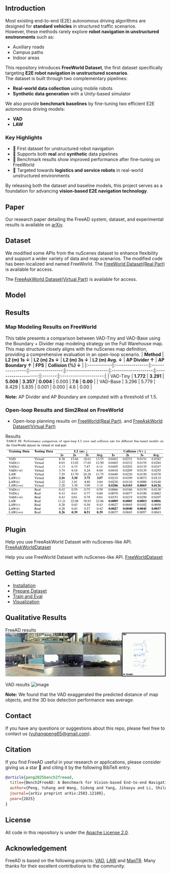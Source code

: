 ## Introduction
Most existing end-to-end (E2E) autonomous driving algorithms are designed for **standard vehicles** in structured traffic scenarios.  
However, these methods rarely explore **robot navigation in unstructured environments** such as:

- Auxiliary roads  
- Campus paths  
- Indoor areas  

This repository introduces **FreeWorld Dataset**, the first dataset specifically targeting **E2E robot navigation in unstructured scenarios**.  
The dataset is built through two complementary pipelines:

- **Real-world data collection** using mobile robots  
- **Synthetic data generation** with a Unity-based simulator  

We also provide **benchmark baselines** by fine-tuning two efficient E2E autonomous driving models:

- **VAD**  
- **LAW**

### Key Highlights
- 📀 First dataset for unstructured robot navigation  
- 🤖 Supports both **real** and **synthetic** data pipelines  
- 🧪 Benchmark results show improved performance after fine-tuning on FreeWorld  
- 🚚 Targeted towards **logistics and service robots** in real-world unstructured environments  

By releasing both the dataset and baseline models, this project serves as a foundation for advancing **vision-based E2E navigation technology**.

## Paper
Our research paper detailing the FreeAD system, dataset, and experimental results is available on [arXiv](https://arxiv.org/abs/2503.12180).

## Dataset
We modified some APIs from the nuScenes dataset to enhance flexibility and support a wider variety of data and map scenarios. The modified code has been localized and named FreeWorld.
The [FreeWorld Dataset(Real Part)](https://huggingface.co/datasets/doraemon6666/FreeWorld) is available for access.

The [FreeAskWorld Dataset(Virtual Part)](https://huggingface.co/datasets/doraemonILoveYou/FreeAskWorld) is available for access.

## Model
<!-- The **FT-VAD** model (`FT_VAD_s1e6_s2e3.pth`) was trained for **6 epochs** in stage 1 and **3 epochs** in stage 2, based on the pre-trained [VAD-Base model](https://drive.google.com/file/d/1FLX-4LVm4z-RskghFbxGuYlcYOQmV5bS/view?usp=sharing).  
The **FT-VAD** model is available on [Hugging Face](https://huggingface.co/doraemon6666/FreeAD). -->


## Results

### Map Modeling Results on FreeWorld
This table presents a comparison between VAD-Tiny and VAD-Base using the Boundary + Divider map modeling strategy on the Full Warehouse map. This map structure closely aligns with the nuScenes map definition, providing a comprehensive evaluation in an open-loop scenario.
| **Method**  | **L2 (m) 1s ↓** | **L2 (m) 2s ↓** | **L2 (m) 3s ↓** | **L2 (m) Avg. ↓** | **AP Divider ↑** | **AP Boundary ↑** | **FPS** | **Collision (%) ↓** |
|:------------|:----------------:|:----------------:|:----------------:|:--------------------:|:--------------------:|:--------------------:|:-------:|:---------------------:|
| VAD-Tiny     | **1.772**         | **3.291**         | **5.008**         | **3.357**             | **0.004**             | 0.000                 | **7.6** | **0.00**              |
| VAD-Base     | 3.296             | 5.779             | 8.429             | 5.835                 | 0.001                 | 0.000                 | 4.6     | 0.00                   |

**Note:** AP Divider and AP Boundary are computed with a threshold of 1.5.  


### Open-loop Results and Sim2Real on FreeWorld
<!-- Open-loop Results on FreeWorld: Comparison of VAD-Tiny, VAD-Base, and FT-VAD under the "Divider Only" map modeling strategy. ADE and FDE represent pedestrian motion prediction errors.
**ADE** and **FDE** represent pedestrian motion prediction errors.   -->

- Open-loop planning results on [FreeWorld(Real Part)](https://huggingface.co/datasets/doraemon6666/FreeWorld). and [FreeAskWorld Dataset(Virtual Part)](https://huggingface.co/datasets/doraemonILoveYou/FreeAskWorld)

Results
![image](figs/ExperimentResults.png)

<!-- | **Method**  | **L2 (m) 1s ↓** | **L2 (m) 2s ↓** | **L2 (m) 3s ↓** | **Avg. ↓** | **AP divider ↑** | **FPS ↑** | **Collision (Avg. %) ↓** | **ADE ↓** | **FDE ↓** |
|:------------|:----------------:|:----------------:|:----------------:|:------------:|:------------------:|:-----------:|:---------------------------:|:------------:|:------------:|
| VAD-Tiny     | 0.891            | 1.600            | 2.449            | 1.647         | 0.000               | **8.7**     | 0.00                         | 2.848         | 3.294         |
| VAD-Base     | 0.499            | 0.759            | 1.040            | 0.766         | 0.001               | 5.0          | 0.00                         | 2.089         | 2.917         |
| **FT-VAD**   | **0.421**        | **0.596**        | **0.760**        | **0.592**     | **0.567**            | 5.0          | 0.00                         | **1.432**     | **2.319**     |

> **Note:** AP divider is computed with a threshold of 1.5. -->

<!-- ### Open-loop Results on nuScenes
- Open-loop Planning Results on [nuScenes](https://github.com/nutonomy/nuscenes-devkit)

| **Method**  | **L2 (m) 1s ↓** | **L2 (m) 2s ↓** | **L2 (m) 3s ↓** | **Col. (%) 1s ↓** | **Col. (%) 2s ↓** | **Col. (%) 3s ↓** |
|:------------|:----------------:|:----------------:|:----------------:|:--------------------:|:--------------------:|:--------------------:|
| VAD-Tiny     | 0.46             | 0.76             | 1.12             | 0.21                 | 0.35                 | 0.58                 |
| VAD-Base     | **0.41**         | **0.70**         | **1.05**         | 0.07                 | 0.17                 | 0.41                 |
| **FT-VAD**   | 2.02             | 3.24             | 4.38             | **0.00**             | **0.00019**          | **0.00016**          | -->

## Plugin
Help you use FreeAskWorld Dataset with nuScenes-like API.
[FreeAskWorldDataset](https://github.com/doraemonaaaa/FreeAskWorldDataset)

Help you use FreeWorld Dataset with nuScenes-like API.
[FreeWorldDataset](https://github.com/doraemonaaaa/FreeWorldDataset)

## Getting Started
- [Installation](docs/install.md)
- [Prepare Dataset](docs/prepare_dataset.md)
- [Train and Eval](docs/train_eval.md)
- [Visualization](docs/visualization.md)

## Qualitative Results
FreeAD results
![image](figs/qualitative_analysis.jpg)

VAD results
![image](figs/VAD_qualitative_results.png)

 **Note:** We found that the VAD exaggerated the predicted distance of map objects, and the 3D box detection performance was average.

## Contact
If you have any questions or suggestions about this repo, please feel free to contact us (yuhangpeng65@gmail.com).

## Citation
If you find FreeAD useful in your research or applications, please consider giving us a star &#127775; and citing it by the following BibTeX entry.

```BibTeX
@article{peng2025bench2freead,
  title={Bench2FreeAD: A Benchmark for Vision-based End-to-end Navigation in Unstructured Robotic Environments},
  author={Peng, Yuhang and Wang, Sidong and Yang, Jihaoyu and Li, Shilong and Wang, Han and Gong, Jiangtao},
  journal={arXiv preprint arXiv:2503.12180},
  year={2025}
}
```

## License
All code in this repository is under the [Apache License 2.0](https://www.apache.org/licenses/LICENSE-2.0).

## Acknowledgement
FreeAD is based on the following projects: [VAD](https://github.com/hustvl/VAD), [LAW](https://github.com/BraveGroup/LAW) and [MapTR](https://github.com/hustvl/MapTR). Many thanks for their excellent contributions to the community.